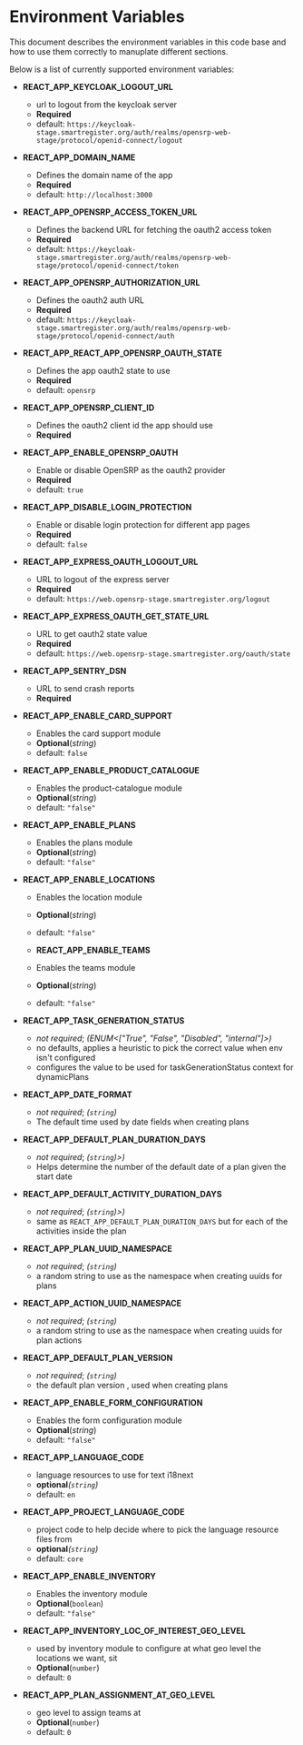 # Environment Variables

This document describes the environment variables in this code base and how to use them correctly to manuplate different sections.

Below is a list of currently supported environment variables:

- **REACT_APP_KEYCLOAK_LOGOUT_URL**

  - url to logout from the keycloak server
  - **Required**
  - default: `https://keycloak-stage.smartregister.org/auth/realms/opensrp-web-stage/protocol/openid-connect/logout`

- **REACT_APP_DOMAIN_NAME**

  - Defines the domain name of the app
  - **Required**
  - default: `http://localhost:3000`

- **REACT_APP_OPENSRP_ACCESS_TOKEN_URL**

  - Defines the backend URL for fetching the oauth2 access token
  - **Required**
  - default: `https://keycloak-stage.smartregister.org/auth/realms/opensrp-web-stage/protocol/openid-connect/token`

- **REACT_APP_OPENSRP_AUTHORIZATION_URL**

  - Defines the oauth2 auth URL
  - **Required**
  - default: `https://keycloak-stage.smartregister.org/auth/realms/opensrp-web-stage/protocol/openid-connect/auth`

- **REACT_APP_REACT_APP_OPENSRP_OAUTH_STATE**

  - Defines the app oauth2 state to use
  - **Required**
  - default: `opensrp`

- **REACT_APP_OPENSRP_CLIENT_ID**

  - Defines the oauth2 client id the app should use
  - **Required**

- **REACT_APP_ENABLE_OPENSRP_OAUTH**

  - Enable or disable OpenSRP as the oauth2 provider
  - **Required**
  - default: `true`

- **REACT_APP_DISABLE_LOGIN_PROTECTION**

  - Enable or disable login protection for different app pages
  - **Required**
  - default: `false`

- **REACT_APP_EXPRESS_OAUTH_LOGOUT_URL**

  - URL to logout of the express server
  - **Required**
  - default: `https://web.opensrp-stage.smartregister.org/logout`

- **REACT_APP_EXPRESS_OAUTH_GET_STATE_URL**

  - URL to get oauth2 state value
  - **Required**
  - default: `https://web.opensrp-stage.smartregister.org/oauth/state`

- **REACT_APP_SENTRY_DSN**

  - URL to send crash reports
  - **Required**

- **REACT_APP_ENABLE_CARD_SUPPORT**

  - Enables the card support module
  - **Optional**(_string_)
  - default: `false`

- **REACT_APP_ENABLE_PRODUCT_CATALOGUE**

  - Enables the product-catalogue module
  - **Optional**(_string_)
  - default: `"false"`

- **REACT_APP_ENABLE_PLANS**

  - Enables the plans module
  - **Optional**(_string_)
  - default: `"false"`

- **REACT_APP_ENABLE_LOCATIONS**

  - Enables the location module
  - **Optional**(_string_)
  - default: `"false"`

  - **REACT_APP_ENABLE_TEAMS**

  - Enables the teams module
  - **Optional**(_string_)
  - default: `"false"`

- **REACT_APP_TASK_GENERATION_STATUS**

  - _not required_; _(ENUM<["True", "False", "Disabled", "internal"]>)_
  - no defaults, applies a heuristic to pick the correct value when env isn't configured
  - configures the value to be used for taskGenerationStatus context for dynamicPlans

- **REACT_APP_DATE_FORMAT**

  - _not required_; _(`string`)_
  - The default time used by date fields when creating plans

- **REACT_APP_DEFAULT_PLAN_DURATION_DAYS**

  - _not required_; _(`string`)>)_
  - Helps determine the number of the default date of a plan given the start date

- **REACT_APP_DEFAULT_ACTIVITY_DURATION_DAYS**

  - _not required_; _(`string`)>)_
  - same as `REACT_APP_DEFAULT_PLAN_DURATION_DAYS` but for each of the activities inside the plan

- **REACT_APP_PLAN_UUID_NAMESPACE**

  - _not required_; _(`string`)_
  - a random string to use as the namespace when creating uuids for plans

- **REACT_APP_ACTION_UUID_NAMESPACE**

  - _not required_; _(`string`)_
  - a random string to use as the namespace when creating uuids for plan actions

- **REACT_APP_DEFAULT_PLAN_VERSION**

  - _not required_; _(`string`)_
  - the default plan version , used when creating plans

- **REACT_APP_ENABLE_FORM_CONFIGURATION**

  - Enables the form configuration module
  - **Optional**(_string_)
  - default: `"false"`

- **REACT_APP_LANGUAGE_CODE**

  - language resources to use for text i18next
  - **optional**_(`string`)_
  - default: `en`

- **REACT_APP_PROJECT_LANGUAGE_CODE**

  - project code to help decide where to pick the language resource files from
  - **optional**_(`string`)_
  - default: `core`

- **REACT_APP_ENABLE_INVENTORY**

  - Enables the inventory module
  - **Optional**(`boolean`)
  - default: `"false"`

- **REACT_APP_INVENTORY_LOC_OF_INTEREST_GEO_LEVEL**

  - used by inventory module to configure at what geo level the locations we want, sit
  - **Optional**(`number`)
  - default: `0`

- **REACT_APP_PLAN_ASSIGNMENT_AT_GEO_LEVEL**

  - geo level to assign teams at
  - **Optional**(`number`)
  - default: `0`
